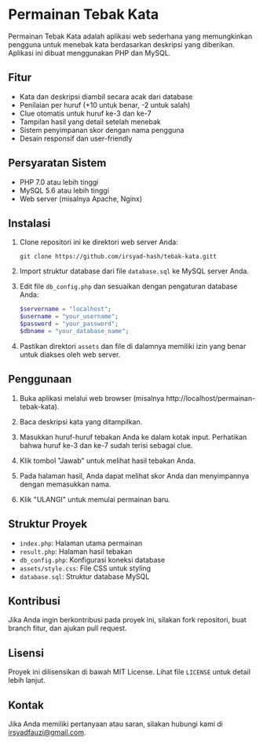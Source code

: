 # Permainan Tebak Kata

Permainan Tebak Kata adalah aplikasi web sederhana yang memungkinkan pengguna untuk menebak kata berdasarkan deskripsi yang diberikan. Aplikasi ini dibuat menggunakan PHP dan MySQL.

## Fitur

- Kata dan deskripsi diambil secara acak dari database
- Penilaian per huruf (+10 untuk benar, -2 untuk salah)
- Clue otomatis untuk huruf ke-3 dan ke-7
- Tampilan hasil yang detail setelah menebak
- Sistem penyimpanan skor dengan nama pengguna
- Desain responsif dan user-friendly

## Persyaratan Sistem

- PHP 7.0 atau lebih tinggi
- MySQL 5.6 atau lebih tinggi
- Web server (misalnya Apache, Nginx)

## Instalasi

1. Clone repositori ini ke direktori web server Anda:

   ```
   git clone https://github.com/irsyad-hash/tebak-kata.gitt
   ```

2. Import struktur database dari file `database.sql` ke MySQL server Anda.

3. Edit file `db_config.php` dan sesuaikan dengan pengaturan database Anda:

   ```php
   $servername = "localhost";
   $username = "your_username";
   $password = "your_password";
   $dbname = "your_database_name";
   ```

4. Pastikan direktori `assets` dan file di dalamnya memiliki izin yang benar untuk diakses oleh web server.

## Penggunaan

1. Buka aplikasi melalui web browser (misalnya http://localhost/permainan-tebak-kata).

2. Baca deskripsi kata yang ditampilkan.

3. Masukkan huruf-huruf tebakan Anda ke dalam kotak input. Perhatikan bahwa huruf ke-3 dan ke-7 sudah terisi sebagai clue.

4. Klik tombol "Jawab" untuk melihat hasil tebakan Anda.

5. Pada halaman hasil, Anda dapat melihat skor Anda dan menyimpannya dengan memasukkan nama.

6. Klik "ULANGI" untuk memulai permainan baru.

## Struktur Proyek

- `index.php`: Halaman utama permainan
- `result.php`: Halaman hasil tebakan
- `db_config.php`: Konfigurasi koneksi database
- `assets/style.css`: File CSS untuk styling
- `database.sql`: Struktur database MySQL

## Kontribusi

Jika Anda ingin berkontribusi pada proyek ini, silakan fork repositori, buat branch fitur, dan ajukan pull request.

## Lisensi

Proyek ini dilisensikan di bawah MIT License. Lihat file `LICENSE` untuk detail lebih lanjut.

## Kontak

Jika Anda memiliki pertanyaan atau saran, silakan hubungi kami di irsyadfauzi@gmail.com.
